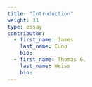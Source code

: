 ```yaml
---
title: "Introduction"
weight: 31
type: essay
contributor:
  - first_name: James
    last_name: Cuno
    bio:
  - first_name: Thomas G.
    last_name: Weiss
    bio:
---
```

